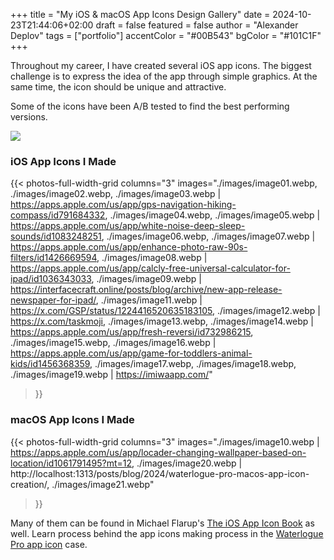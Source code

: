 +++
title = "My iOS & macOS App Icons Design Gallery"
date = 2024-10-23T21:44:06+02:00
draft = false
featured = false
author = "Alexander Deplov"
tags = ["portfolio"]
accentColor = "#00B543"
bgColor = "#101C1F"
+++

Throughout my career, I have created several iOS app icons. The biggest challenge is to express the idea of the app through simple graphics. At the same time, the icon should be unique and attractive.

Some of the icons have been A/B tested to find the best performing versions.

[![](./images/image0.webp)](https://apps.apple.com/us/app/locader-changing-wallpaper-based-on-location/id1061791495?mt=12)

### iOS App Icons I Made

{{< photos-full-width-grid columns="3" 
images="./images/image01.webp, ./images/image02.webp, ./images/image03.webp | https://apps.apple.com/us/app/gps-navigation-hiking-compass/id791684332, ./images/image04.webp, ./images/image05.webp | https://apps.apple.com/us/app/white-noise-deep-sleep-sounds/id1083248251, ./images/image06.webp, ./images/image07.webp | https://apps.apple.com/us/app/enhance-photo-raw-90s-filters/id1426669594, ./images/image08.webp | https://apps.apple.com/us/app/calcly-free-universal-calculator-for-ipad/id1036343033, ./images/image09.webp | https://interfacecraft.online/posts/blog/archive/new-app-release-newspaper-for-ipad/, ./images/image11.webp | https://x.com/GSP/status/1224416520635183105, ./images/image12.webp | https://x.com/taskmoji, ./images/image13.webp, ./images/image14.webp | https://apps.apple.com/us/app/fresh-reversi/id732986215, ./images/image15.webp, ./images/image16.webp | https://apps.apple.com/us/app/game-for-toddlers-animal-kids/id1456368359, ./images/image17.webp, ./images/image18.webp, ./images/image19.webp | https://imiwaapp.com/" 
>}}

### macOS App Icons I Made
{{< photos-full-width-grid columns="3" 
images="./images/image10.webp | https://apps.apple.com/us/app/locader-changing-wallpaper-based-on-location/id1061791495?mt=12, ./images/image20.webp | http://localhost:1313/posts/blog/2024/waterlogue-pro-macos-app-icon-creation/, ./images/image21.webp" 
>}}

Many of them can be found in Michael Flarup's [The iOS App Icon Book](https://x.com/flarup/status/1567433631626395649/video/1) as well. Learn process behind the app icons making process in the [Waterlogue Pro app icon](https://interfacecraft.online/posts/blog/2024/waterlogue-pro-macos-app-icon-creation/) case. 
